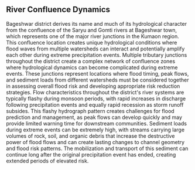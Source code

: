 ## River Confluence Dynamics

Bageshwar district derives its name and much of its hydrological character from the confluence of the Saryu and Gomti rivers at Bageshwar town, which represents one of the major river junctions in the Kumaon region. This confluence location creates unique hydrological conditions where flood waves from multiple watersheds can interact and potentially amplify each other during extreme precipitation events.
Multiple tributary junctions throughout the district create a complex network of confluence zones where hydrological dynamics can become complicated during extreme events. These junctions represent locations where flood timing, peak flows, and sediment loads from different watersheds must be considered together in assessing overall flood risk and developing appropriate risk reduction strategies.
Flow characteristics throughout the district's river systems are typically flashy during monsoon periods, with rapid increases in discharge following precipitation events and equally rapid recession as storm runoff subsides. This flashy hydrograph pattern creates challenges for flood prediction and management, as peak flows can develop quickly and may provide limited warning time for downstream communities.
Sediment loads during extreme events can be extremely high, with streams carrying large volumes of rock, soil, and organic debris that increase the destructive power of flood flows and can create lasting changes to channel geometry and flood risk patterns. The mobilization and transport of this sediment can continue long after the original precipitation event has ended, creating extended periods of elevated risk.